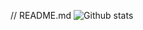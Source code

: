 // README.md
![Github stats](https://github-readme-stats.vercel.app/api?username=yourusername&theme=highcontrast&show_icons=true&count_private=true)
